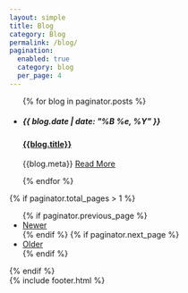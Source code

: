 ```yaml
---
layout: simple
title: Blog
category: Blog
permalink: /blog/
pagination: 
  enabled: true
  category: blog
  per_page: 4
---
```


<main>
    <ul class="blog_list">
        {% for blog in paginator.posts %}
            <li>
                <a class="fade_in blog_image_thumb" style="background-image: url('{{blog.image}}')" href="{{site.baseurl}}{{blog.url}}"></a>
                <div class="blog_right_column">
                <h5 class="header_date font_small">{{ blog.date | date: "%B %e, %Y" }}</h5>
                    <a href="{{site.baseurl}}{{blog.url}}">
                        <h4 class="blog_title">{{blog.title}}</h4>
                    </a>
                    <p class="blog_description">{{blog.meta}} <a href="{{site.baseurl}}{{blog.url}}">Read More</a></p>
                </div>
            </li>
        {% endfor %}
    </ul>
    <div class="pagination">
        {% if paginator.total_pages > 1 %}
            <ul>
                {% if paginator.previous_page %}
                    <li>
                        <a href="{{ paginator.previous_page_path | prepend: site.baseurl }}">Newer</a>
                    </li>
                {% endif %}
                {% if paginator.next_page %}
                    <li>
                        <a href="{{ paginator.next_page_path | prepend: site.baseurl }}">Older</a>
                    </li>
                {% endif %}
            </ul>
        {% endif %}
    </div>
    {% include footer.html %}
</main>